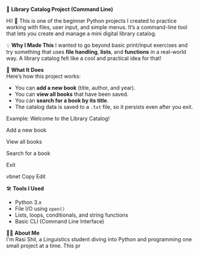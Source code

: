 🧠 **Library Catalog Project (Command Line)**

Hi! 👋 This is one of the beginner Python projects I created to practice working with files, user input, and simple menus. It’s a command-line tool that lets you create and manage a mini digital library catalog.

💡 **Why I Made This**
I wanted to go beyond basic print/input exercises and try something that uses **file handling**, **lists**, and **functions** in a real-world way. A library catalog felt like a cool and practical idea for that!

🚀 **What It Does**  
Here’s how this project works:

- You can **add a new book** (title, author, and year).
- You can **view all books** that have been saved.
- You can **search for a book by its title**.
- The catalog data is saved to a `.txt` file, so it persists even after you exit.

Example:
Welcome to the Library Catalog!

Add a new book

View all books

Search for a book

Exit

vbnet
Copy
Edit

🛠️ **Tools I Used**
- Python 3.x  
- File I/O using `open()`  
- Lists, loops, conditionals, and string functions  
- Basic CLI (Command Line Interface)

🙋‍♀️ **About Me**  
I'm Rasi Shil, a Linguistics student diving into Python and programming one small project at a time. This pr
